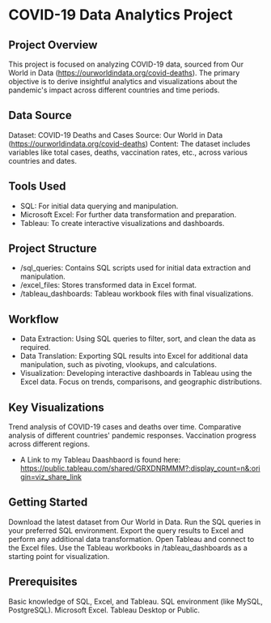 # COVID-19 Data Analytics Project

## Project Overview
This project is focused on analyzing COVID-19 data, sourced from Our World in Data (https://ourworldindata.org/covid-deaths). The primary objective is to derive insightful analytics and visualizations about the pandemic's impact across different countries and time periods.

## Data Source
Dataset: COVID-19 Deaths and Cases
Source: Our World in Data (https://ourworldindata.org/covid-deaths)
Content: The dataset includes variables like total cases, deaths, vaccination rates, etc., across various countries and dates.

## Tools Used
- SQL: For initial data querying and manipulation.
- Microsoft Excel: For further data transformation and preparation.
- Tableau: To create interactive visualizations and dashboards.

## Project Structure
- /sql_queries: Contains SQL scripts used for initial data extraction and manipulation.
- /excel_files: Stores transformed data in Excel format.
- /tableau_dashboards: Tableau workbook files with final visualizations.

## Workflow
- Data Extraction: Using SQL queries to filter, sort, and clean the data as required.
- Data Translation: Exporting SQL results into Excel for additional data manipulation, such as pivoting, vlookups, and calculations.
- Visualization: Developing interactive dashboards in Tableau using the Excel data. Focus on trends, comparisons, and geographic distributions.

## Key Visualizations
Trend analysis of COVID-19 cases and deaths over time.
Comparative analysis of different countries' pandemic responses.
Vaccination progress across different regions.
* A Link to my Tableau Daashbaord is found here: https://public.tableau.com/shared/GRXDNRMMM?:display_count=n&:origin=viz_share_link 

## Getting Started
Download the latest dataset from Our World in Data.
Run the SQL queries in your preferred SQL environment.
Export the query results to Excel and perform any additional data transformation.
Open Tableau and connect to the Excel files.
Use the Tableau workbooks in /tableau_dashboards as a starting point for visualization.

## Prerequisites
Basic knowledge of SQL, Excel, and Tableau.
SQL environment (like MySQL, PostgreSQL).
Microsoft Excel.
Tableau Desktop or Public.
